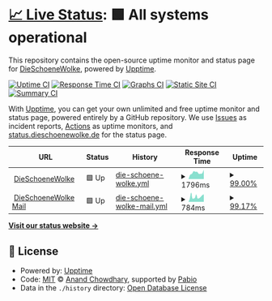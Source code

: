 # [📈 Live Status](https://status.dieschoenewolke.de): <!--live status--> **🟩 All systems operational**

This repository contains the open-source uptime monitor and status page for [DieSchoeneWolke](dieschoenewolke.com), powered by [Upptime](https://github.com/upptime/upptime).

[![Uptime CI](https://github.com/DieSchoeneWolke/dieschoenewolke-upptime/workflows/Uptime%20CI/badge.svg)](https://github.com/DieSchoeneWolke/dieschoenewolke-upptime/actions?query=workflow%3A%22Uptime+CI%22)
[![Response Time CI](https://github.com/DieSchoeneWolke/dieschoenewolke-upptime/workflows/Response%20Time%20CI/badge.svg)](https://github.com/DieSchoeneWolke/dieschoenewolke-upptime/actions?query=workflow%3A%22Response+Time+CI%22)
[![Graphs CI](https://github.com/DieSchoeneWolke/dieschoenewolke-upptime/workflows/Graphs%20CI/badge.svg)](https://github.com/DieSchoeneWolke/dieschoenewolke-upptime/actions?query=workflow%3A%22Graphs+CI%22)
[![Static Site CI](https://github.com/DieSchoeneWolke/dieschoenewolke-upptime/workflows/Static%20Site%20CI/badge.svg)](https://github.com/DieSchoeneWolke/dieschoenewolke-upptime/actions?query=workflow%3A%22Static+Site+CI%22)
[![Summary CI](https://github.com/DieSchoeneWolke/dieschoenewolke-upptime/workflows/Summary%20CI/badge.svg)](https://github.com/DieSchoeneWolke/dieschoenewolke-upptime/actions?query=workflow%3A%22Summary+CI%22)

With [Upptime](https://upptime.js.org), you can get your own unlimited and free uptime monitor and status page, powered entirely by a GitHub repository. We use [Issues](https://github.com/DieSchoeneWolke/dieschoenewolke-upptime/issues) as incident reports, [Actions](https://github.com/DieSchoeneWolke/dieschoenewolke-upptime/actions) as uptime monitors, and [status.dieschoenewolke.de](https://status.dieschoenewolke.de) for the status page.

<!--start: status pages-->
<!-- This summary is generated by Upptime (https://github.com/upptime/upptime) -->
<!-- Do not edit this manually, your changes will be overwritten -->
<!-- prettier-ignore -->
| URL | Status | History | Response Time | Uptime |
| --- | ------ | ------- | ------------- | ------ |
| <img alt="" src="https://icons.duckduckgo.com/ip3/dieschoenewolke.de.ico" height="13"> [DieSchoeneWolke](https://dieschoenewolke.de) | 🟩 Up | [die-schoene-wolke.yml](https://github.com/DieSchoeneWolke/dieschoenewolke-upptime/commits/HEAD/history/die-schoene-wolke.yml) | <details><summary><img alt="Response time graph" src="./graphs/die-schoene-wolke/response-time-week.png" height="20"> 1796ms</summary><br><a href="https://status.dieschoenewolke.de/history/die-schoene-wolke"><img alt="Response time 2334" src="https://img.shields.io/endpoint?url=https%3A%2F%2Fraw.githubusercontent.com%2FDieSchoeneWolke%2Fdieschoenewolke-upptime%2FHEAD%2Fapi%2Fdie-schoene-wolke%2Fresponse-time.json"></a><br><a href="https://status.dieschoenewolke.de/history/die-schoene-wolke"><img alt="24-hour response time 2066" src="https://img.shields.io/endpoint?url=https%3A%2F%2Fraw.githubusercontent.com%2FDieSchoeneWolke%2Fdieschoenewolke-upptime%2FHEAD%2Fapi%2Fdie-schoene-wolke%2Fresponse-time-day.json"></a><br><a href="https://status.dieschoenewolke.de/history/die-schoene-wolke"><img alt="7-day response time 1796" src="https://img.shields.io/endpoint?url=https%3A%2F%2Fraw.githubusercontent.com%2FDieSchoeneWolke%2Fdieschoenewolke-upptime%2FHEAD%2Fapi%2Fdie-schoene-wolke%2Fresponse-time-week.json"></a><br><a href="https://status.dieschoenewolke.de/history/die-schoene-wolke"><img alt="30-day response time 2368" src="https://img.shields.io/endpoint?url=https%3A%2F%2Fraw.githubusercontent.com%2FDieSchoeneWolke%2Fdieschoenewolke-upptime%2FHEAD%2Fapi%2Fdie-schoene-wolke%2Fresponse-time-month.json"></a><br><a href="https://status.dieschoenewolke.de/history/die-schoene-wolke"><img alt="1-year response time 2334" src="https://img.shields.io/endpoint?url=https%3A%2F%2Fraw.githubusercontent.com%2FDieSchoeneWolke%2Fdieschoenewolke-upptime%2FHEAD%2Fapi%2Fdie-schoene-wolke%2Fresponse-time-year.json"></a></details> | <details><summary><a href="https://status.dieschoenewolke.de/history/die-schoene-wolke">99.00%</a></summary><a href="https://status.dieschoenewolke.de/history/die-schoene-wolke"><img alt="All-time uptime 99.07%" src="https://img.shields.io/endpoint?url=https%3A%2F%2Fraw.githubusercontent.com%2FDieSchoeneWolke%2Fdieschoenewolke-upptime%2FHEAD%2Fapi%2Fdie-schoene-wolke%2Fuptime.json"></a><br><a href="https://status.dieschoenewolke.de/history/die-schoene-wolke"><img alt="24-hour uptime 97.37%" src="https://img.shields.io/endpoint?url=https%3A%2F%2Fraw.githubusercontent.com%2FDieSchoeneWolke%2Fdieschoenewolke-upptime%2FHEAD%2Fapi%2Fdie-schoene-wolke%2Fuptime-day.json"></a><br><a href="https://status.dieschoenewolke.de/history/die-schoene-wolke"><img alt="7-day uptime 99.00%" src="https://img.shields.io/endpoint?url=https%3A%2F%2Fraw.githubusercontent.com%2FDieSchoeneWolke%2Fdieschoenewolke-upptime%2FHEAD%2Fapi%2Fdie-schoene-wolke%2Fuptime-week.json"></a><br><a href="https://status.dieschoenewolke.de/history/die-schoene-wolke"><img alt="30-day uptime 99.02%" src="https://img.shields.io/endpoint?url=https%3A%2F%2Fraw.githubusercontent.com%2FDieSchoeneWolke%2Fdieschoenewolke-upptime%2FHEAD%2Fapi%2Fdie-schoene-wolke%2Fuptime-month.json"></a><br><a href="https://status.dieschoenewolke.de/history/die-schoene-wolke"><img alt="1-year uptime 99.07%" src="https://img.shields.io/endpoint?url=https%3A%2F%2Fraw.githubusercontent.com%2FDieSchoeneWolke%2Fdieschoenewolke-upptime%2FHEAD%2Fapi%2Fdie-schoene-wolke%2Fuptime-year.json"></a></details>
| <img alt="" src="https://icons.duckduckgo.com/ip3/mail.dieschoenewolke.de.ico" height="13"> [DieSchoeneWolke Mail](https://mail.dieschoenewolke.de/) | 🟩 Up | [die-schoene-wolke-mail.yml](https://github.com/DieSchoeneWolke/dieschoenewolke-upptime/commits/HEAD/history/die-schoene-wolke-mail.yml) | <details><summary><img alt="Response time graph" src="./graphs/die-schoene-wolke-mail/response-time-week.png" height="20"> 784ms</summary><br><a href="https://status.dieschoenewolke.de/history/die-schoene-wolke-mail"><img alt="Response time 787" src="https://img.shields.io/endpoint?url=https%3A%2F%2Fraw.githubusercontent.com%2FDieSchoeneWolke%2Fdieschoenewolke-upptime%2FHEAD%2Fapi%2Fdie-schoene-wolke-mail%2Fresponse-time.json"></a><br><a href="https://status.dieschoenewolke.de/history/die-schoene-wolke-mail"><img alt="24-hour response time 1161" src="https://img.shields.io/endpoint?url=https%3A%2F%2Fraw.githubusercontent.com%2FDieSchoeneWolke%2Fdieschoenewolke-upptime%2FHEAD%2Fapi%2Fdie-schoene-wolke-mail%2Fresponse-time-day.json"></a><br><a href="https://status.dieschoenewolke.de/history/die-schoene-wolke-mail"><img alt="7-day response time 784" src="https://img.shields.io/endpoint?url=https%3A%2F%2Fraw.githubusercontent.com%2FDieSchoeneWolke%2Fdieschoenewolke-upptime%2FHEAD%2Fapi%2Fdie-schoene-wolke-mail%2Fresponse-time-week.json"></a><br><a href="https://status.dieschoenewolke.de/history/die-schoene-wolke-mail"><img alt="30-day response time 1110" src="https://img.shields.io/endpoint?url=https%3A%2F%2Fraw.githubusercontent.com%2FDieSchoeneWolke%2Fdieschoenewolke-upptime%2FHEAD%2Fapi%2Fdie-schoene-wolke-mail%2Fresponse-time-month.json"></a><br><a href="https://status.dieschoenewolke.de/history/die-schoene-wolke-mail"><img alt="1-year response time 787" src="https://img.shields.io/endpoint?url=https%3A%2F%2Fraw.githubusercontent.com%2FDieSchoeneWolke%2Fdieschoenewolke-upptime%2FHEAD%2Fapi%2Fdie-schoene-wolke-mail%2Fresponse-time-year.json"></a></details> | <details><summary><a href="https://status.dieschoenewolke.de/history/die-schoene-wolke-mail">99.17%</a></summary><a href="https://status.dieschoenewolke.de/history/die-schoene-wolke-mail"><img alt="All-time uptime 94.23%" src="https://img.shields.io/endpoint?url=https%3A%2F%2Fraw.githubusercontent.com%2FDieSchoeneWolke%2Fdieschoenewolke-upptime%2FHEAD%2Fapi%2Fdie-schoene-wolke-mail%2Fuptime.json"></a><br><a href="https://status.dieschoenewolke.de/history/die-schoene-wolke-mail"><img alt="24-hour uptime 100.00%" src="https://img.shields.io/endpoint?url=https%3A%2F%2Fraw.githubusercontent.com%2FDieSchoeneWolke%2Fdieschoenewolke-upptime%2FHEAD%2Fapi%2Fdie-schoene-wolke-mail%2Fuptime-day.json"></a><br><a href="https://status.dieschoenewolke.de/history/die-schoene-wolke-mail"><img alt="7-day uptime 99.17%" src="https://img.shields.io/endpoint?url=https%3A%2F%2Fraw.githubusercontent.com%2FDieSchoeneWolke%2Fdieschoenewolke-upptime%2FHEAD%2Fapi%2Fdie-schoene-wolke-mail%2Fuptime-week.json"></a><br><a href="https://status.dieschoenewolke.de/history/die-schoene-wolke-mail"><img alt="30-day uptime 99.81%" src="https://img.shields.io/endpoint?url=https%3A%2F%2Fraw.githubusercontent.com%2FDieSchoeneWolke%2Fdieschoenewolke-upptime%2FHEAD%2Fapi%2Fdie-schoene-wolke-mail%2Fuptime-month.json"></a><br><a href="https://status.dieschoenewolke.de/history/die-schoene-wolke-mail"><img alt="1-year uptime 94.23%" src="https://img.shields.io/endpoint?url=https%3A%2F%2Fraw.githubusercontent.com%2FDieSchoeneWolke%2Fdieschoenewolke-upptime%2FHEAD%2Fapi%2Fdie-schoene-wolke-mail%2Fuptime-year.json"></a></details>

<!--end: status pages-->

[**Visit our status website →**](https://status.dieschoenewolke.de)

## 📄 License

- Powered by: [Upptime](https://github.com/upptime/upptime)
- Code: [MIT](./LICENSE) © [Anand Chowdhary](https://anandchowdhary.com), supported by [Pabio](https://pabio.com)
- Data in the `./history` directory: [Open Database License](https://opendatacommons.org/licenses/odbl/1-0/)
